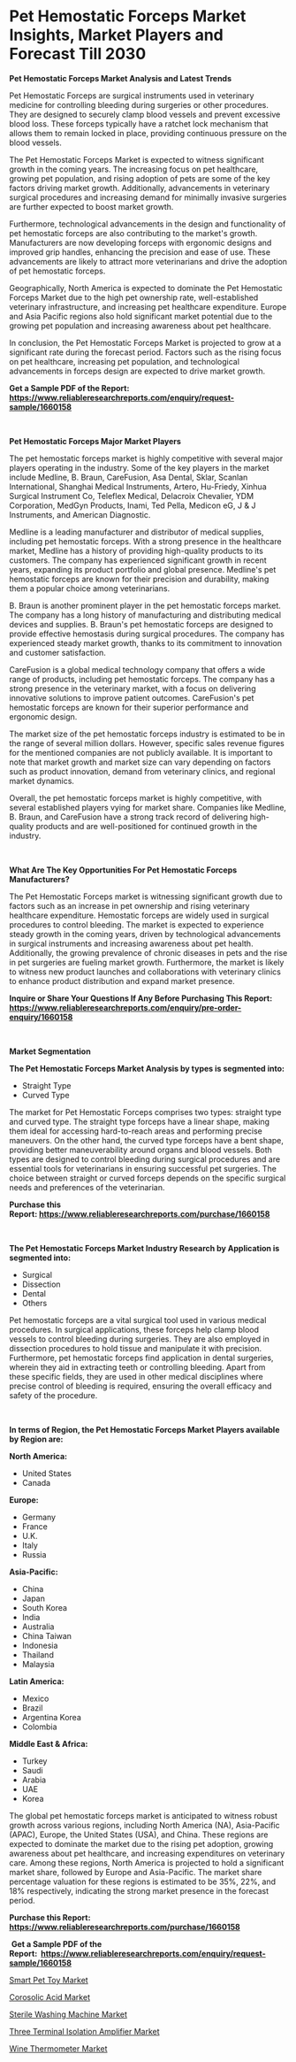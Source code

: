 <p><h1>Pet Hemostatic Forceps Market Insights, Market Players and Forecast Till 2030</h1></p><p><strong>Pet Hemostatic Forceps Market Analysis and Latest Trends</strong></p>
<p><p>Pet Hemostatic Forceps are surgical instruments used in veterinary medicine for controlling bleeding during surgeries or other procedures. They are designed to securely clamp blood vessels and prevent excessive blood loss. These forceps typically have a ratchet lock mechanism that allows them to remain locked in place, providing continuous pressure on the blood vessels.</p><p>The Pet Hemostatic Forceps Market is expected to witness significant growth in the coming years. The increasing focus on pet healthcare, growing pet population, and rising adoption of pets are some of the key factors driving market growth. Additionally, advancements in veterinary surgical procedures and increasing demand for minimally invasive surgeries are further expected to boost market growth.</p><p>Furthermore, technological advancements in the design and functionality of pet hemostatic forceps are also contributing to the market's growth. Manufacturers are now developing forceps with ergonomic designs and improved grip handles, enhancing the precision and ease of use. These advancements are likely to attract more veterinarians and drive the adoption of pet hemostatic forceps.</p><p>Geographically, North America is expected to dominate the Pet Hemostatic Forceps Market due to the high pet ownership rate, well-established veterinary infrastructure, and increasing pet healthcare expenditure. Europe and Asia Pacific regions also hold significant market potential due to the growing pet population and increasing awareness about pet healthcare.</p><p>In conclusion, the Pet Hemostatic Forceps Market is projected to grow at a significant rate during the forecast period. Factors such as the rising focus on pet healthcare, increasing pet population, and technological advancements in forceps design are expected to drive market growth.</p></p>
<p><strong>Get a Sample PDF of the Report:&nbsp; <a href="https://www.reliableresearchreports.com/enquiry/request-sample/1660158">https://www.reliableresearchreports.com/enquiry/request-sample/1660158</a></strong></p>
<p>&nbsp;</p>
<p><strong>Pet Hemostatic Forceps Major Market Players</strong></p>
<p><p>The pet hemostatic forceps market is highly competitive with several major players operating in the industry. Some of the key players in the market include Medline, B. Braun, CareFusion, Asa Dental, Sklar, Scanlan International, Shanghai Medical Instruments, Artero, Hu-Friedy, Xinhua Surgical Instrument Co, Teleflex Medical, Delacroix Chevalier, YDM Corporation, MedGyn Products, Inami, Ted Pella, Medicon eG, J & J Instruments, and American Diagnostic.</p><p>Medline is a leading manufacturer and distributor of medical supplies, including pet hemostatic forceps. With a strong presence in the healthcare market, Medline has a history of providing high-quality products to its customers. The company has experienced significant growth in recent years, expanding its product portfolio and global presence. Medline's pet hemostatic forceps are known for their precision and durability, making them a popular choice among veterinarians.</p><p>B. Braun is another prominent player in the pet hemostatic forceps market. The company has a long history of manufacturing and distributing medical devices and supplies. B. Braun's pet hemostatic forceps are designed to provide effective hemostasis during surgical procedures. The company has experienced steady market growth, thanks to its commitment to innovation and customer satisfaction.</p><p>CareFusion is a global medical technology company that offers a wide range of products, including pet hemostatic forceps. The company has a strong presence in the veterinary market, with a focus on delivering innovative solutions to improve patient outcomes. CareFusion's pet hemostatic forceps are known for their superior performance and ergonomic design.</p><p>The market size of the pet hemostatic forceps industry is estimated to be in the range of several million dollars. However, specific sales revenue figures for the mentioned companies are not publicly available. It is important to note that market growth and market size can vary depending on factors such as product innovation, demand from veterinary clinics, and regional market dynamics.</p><p>Overall, the pet hemostatic forceps market is highly competitive, with several established players vying for market share. Companies like Medline, B. Braun, and CareFusion have a strong track record of delivering high-quality products and are well-positioned for continued growth in the industry.</p></p>
<p>&nbsp;</p>
<p><strong>What Are The Key Opportunities For Pet Hemostatic Forceps Manufacturers?</strong></p>
<p><p>The Pet Hemostatic Forceps market is witnessing significant growth due to factors such as an increase in pet ownership and rising veterinary healthcare expenditure. Hemostatic forceps are widely used in surgical procedures to control bleeding. The market is expected to experience steady growth in the coming years, driven by technological advancements in surgical instruments and increasing awareness about pet health. Additionally, the growing prevalence of chronic diseases in pets and the rise in pet surgeries are fueling market growth. Furthermore, the market is likely to witness new product launches and collaborations with veterinary clinics to enhance product distribution and expand market presence.</p></p>
<p><strong>Inquire or Share Your Questions If Any Before Purchasing This Report: <a href="https://www.reliableresearchreports.com/enquiry/pre-order-enquiry/1660158">https://www.reliableresearchreports.com/enquiry/pre-order-enquiry/1660158</a></strong></p>
<p>&nbsp;</p>
<p><strong>Market Segmentation</strong></p>
<p><strong>The Pet Hemostatic Forceps Market Analysis by types is segmented into:</strong></p>
<p><ul><li>Straight Type</li><li>Curved Type</li></ul></p>
<p><p>The market for Pet Hemostatic Forceps comprises two types: straight type and curved type. The straight type forceps have a linear shape, making them ideal for accessing hard-to-reach areas and performing precise maneuvers. On the other hand, the curved type forceps have a bent shape, providing better maneuverability around organs and blood vessels. Both types are designed to control bleeding during surgical procedures and are essential tools for veterinarians in ensuring successful pet surgeries. The choice between straight or curved forceps depends on the specific surgical needs and preferences of the veterinarian.</p></p>
<p><strong>Purchase this Report:&nbsp;<a href="https://www.reliableresearchreports.com/purchase/1660158">https://www.reliableresearchreports.com/purchase/1660158</a></strong></p>
<p>&nbsp;</p>
<p><strong>The Pet Hemostatic Forceps Market Industry Research by Application is segmented into:</strong></p>
<p><ul><li>Surgical</li><li>Dissection</li><li>Dental</li><li>Others</li></ul></p>
<p><p>Pet hemostatic forceps are a vital surgical tool used in various medical procedures. In surgical applications, these forceps help clamp blood vessels to control bleeding during surgeries. They are also employed in dissection procedures to hold tissue and manipulate it with precision. Furthermore, pet hemostatic forceps find application in dental surgeries, wherein they aid in extracting teeth or controlling bleeding. Apart from these specific fields, they are used in other medical disciplines where precise control of bleeding is required, ensuring the overall efficacy and safety of the procedure.</p></p>
<p>&nbsp;</p>
<p><strong>In terms of Region, the Pet Hemostatic Forceps Market Players available by Region are:</strong></p>
<p>
    <p> <strong> North America: </strong>
        <ul>
            <li>United States</li>
            <li>Canada</li>
        </ul>
        </p> 
    <p> <strong> Europe: </strong>
        <ul>
            <li>Germany</li>
            <li>France</li>
            <li>U.K.</li>
            <li>Italy</li>
            <li>Russia</li>
        </ul>
        </p> 
    <p> <strong> Asia-Pacific: </strong>
        <ul>
            <li>China</li>
            <li>Japan</li>
            <li>South Korea</li>
            <li>India</li>
            <li>Australia</li>
            <li>China Taiwan</li>
            <li>Indonesia</li>
            <li>Thailand</li>
            <li>Malaysia</li>
        </ul>
        </p> 
    <p> <strong> Latin America: </strong>
        <ul>
            <li>Mexico</li>
            <li>Brazil</li>
            <li>Argentina Korea</li>
            <li>Colombia</li>
        </ul>
        </p> 
    <p> <strong> Middle East & Africa: </strong>
        <ul>
            <li>Turkey</li>
            <li>Saudi</li>
            <li>Arabia</li>
            <li>UAE</li>
            <li>Korea</li>
        </ul>
    </p>
    </p>
<p><p>The global pet hemostatic forceps market is anticipated to witness robust growth across various regions, including North America (NA), Asia-Pacific (APAC), Europe, the United States (USA), and China. These regions are expected to dominate the market due to the rising pet adoption, growing awareness about pet healthcare, and increasing expenditures on veterinary care. Among these regions, North America is projected to hold a significant market share, followed by Europe and Asia-Pacific. The market share percentage valuation for these regions is estimated to be 35%, 22%, and 18% respectively, indicating the strong market presence in the forecast period.</p></p>
<p><strong>Purchase this Report: <a href="https://www.reliableresearchreports.com/purchase/1660158">https://www.reliableresearchreports.com/purchase/1660158</a></strong></p>
<p>&nbsp;<strong>Get a Sample PDF of the Report:&nbsp;&nbsp;<a href="https://www.reliableresearchreports.com/enquiry/request-sample/1660158">https://www.reliableresearchreports.com/enquiry/request-sample/1660158</a></strong></p>
<p><strong></strong></p>
<p><p><a href="https://www.linkedin.com/pulse/smart-pet-toy-market-size-2023-2030-global-industrial-wxire/">Smart Pet Toy Market</a></p><p><a href="https://medium.com/@vallieemard78/decoding-corosolic-acid-market-metrics-market-share-trends-and-growth-patterns-4d86b35d26b5">Corosolic Acid Market</a></p><p><a href="https://github.com/ChiragRP21/Market-Research-Report-List-1/blob/main/sterile-washing-machine-market.md">Sterile Washing Machine Market</a></p><p><a href="https://github.com/ChiragRp1/Market-Research-Report-List-1/blob/main/three-terminal-isolation-amplifier-market.md">Three Terminal Isolation Amplifier Market</a></p><p><a href="https://www.linkedin.com/pulse/wine-thermometer-market-insights-players-forecast-till-kwtee/">Wine Thermometer Market</a></p></p>